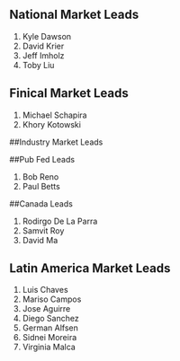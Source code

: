 
<script>
  document.title = "Daffy Markets";
</script>

## National Market Leads
1.  Kyle Dawson
2.  David Krier
3.  Jeff Imholz
4.  Toby Liu

## Finical Market Leads
1.  Michael Schapira
2.  Khory Kotowski

##Industry Market Leads


##Pub Fed Leads
1.  Bob Reno
2.  Paul Betts

##Canada Leads
1.  Rodirgo De La Parra
2.  Samvit Roy
3.  David Ma


## Latin America Market Leads
1.  Luis Chaves
2.  Mariso Campos
3.  Jose Aguirre
4.  Diego Sanchez
5.  German Alfsen
6.  Sidnei Moreira
7.  Virginia Malca
